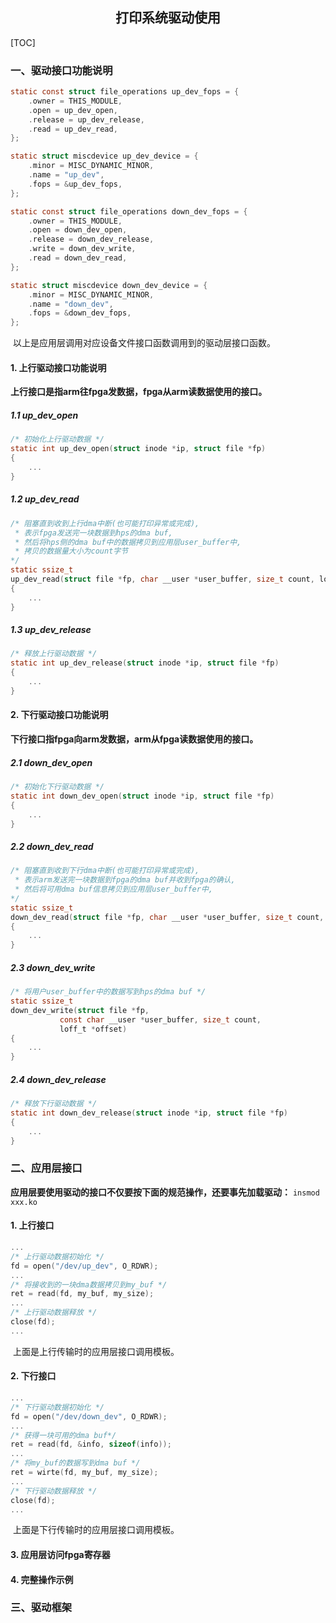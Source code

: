 ## <center>打印系统驱动使用</center>

[TOC]

### 一、驱动接口功能说明

```c
static const struct file_operations up_dev_fops = {
	.owner = THIS_MODULE,
	.open = up_dev_open,
	.release = up_dev_release,
	.read = up_dev_read,
};

static struct miscdevice up_dev_device = {
	.minor = MISC_DYNAMIC_MINOR,
	.name = "up_dev",
	.fops = &up_dev_fops,
};

static const struct file_operations down_dev_fops = {
	.owner = THIS_MODULE,
	.open = down_dev_open,
	.release = down_dev_release,
	.write = down_dev_write,
	.read = down_dev_read,
};

static struct miscdevice down_dev_device = {
	.minor = MISC_DYNAMIC_MINOR,
	.name = "down_dev",
	.fops = &down_dev_fops,
};
```

​		以上是应用层调用对应设备文件接口函数调用到的驱动层接口函数。

#### 1. 上行驱动接口功能说明

​		**上行接口是指arm往fpga发数据，fpga从arm读数据使用的接口。**

##### 1.1 up_dev_open

```c
/* 初始化上行驱动数据 */
static int up_dev_open(struct inode *ip, struct file *fp)
{
	...
}
```



##### 1.2 up_dev_read

```c
/* 阻塞直到收到上行dma中断(也可能打印异常或完成),
 * 表示fpga发送完一块数据到hps的dma buf,
 * 然后将hps侧的dma buf中的数据拷贝到应用层user_buffer中,
 * 拷贝的数据量大小为count字节
*/
static ssize_t
up_dev_read(struct file *fp, char __user *user_buffer, size_t count, loff_t *offset)
{
	...
}    
```



##### 1.3 up_dev_release

```c
/* 释放上行驱动数据 */
static int up_dev_release(struct inode *ip, struct file *fp)
{
	...
}
```



#### 2. 下行驱动接口功能说明

​		**下行接口指fpga向arm发数据，arm从fpga读数据使用的接口。**

##### 2.1 down_dev_open

```c
/* 初始化下行驱动数据 */
static int down_dev_open(struct inode *ip, struct file *fp)
{
	...
}
```



##### 2.2 down_dev_read

```c
/* 阻塞直到收到下行dma中断(也可能打印异常或完成),
 * 表示arm发送完一块数据到fpga的dma buf并收到fpga的确认,
 * 然后将可用dma buf信息拷贝到应用层user_buffer中,
*/
static ssize_t
down_dev_read(struct file *fp, char __user *user_buffer, size_t count, loff_t *offset)
{
	...   
}
```



##### 2.3 down_dev_write

```c
/* 将用户user_buffer中的数据写到hps的dma buf */
static ssize_t
down_dev_write(struct file *fp,
		   const char __user *user_buffer, size_t count,
		   loff_t *offset)
{
    ...
}
```



##### 2.4 down_dev_release

```c
/* 释放下行驱动数据 */
static int down_dev_release(struct inode *ip, struct file *fp)
{
	...
}
```



### 二、应用层接口

​		**应用层要使用驱动的接口不仅要按下面的规范操作，还要事先加载驱动：** `insmod xxx.ko`

#### 1. 上行接口

```c
...
/* 上行驱动数据初始化 */
fd = open("/dev/up_dev", O_RDWR);
...
/* 将接收到的一块dma数据拷贝到my_buf */
ret = read(fd, my_buf, my_size);
...
/* 上行驱动数据释放 */    
close(fd);
...
```

​		上面是上行传输时的应用层接口调用模板。



#### 2. 下行接口

```c
...
/* 下行驱动数据初始化 */
fd = open("/dev/down_dev", O_RDWR);
...
/* 获得一块可用的dma buf*/    
ret = read(fd, &info, sizeof(info));
...
/* 将my_buf的数据写到dma buf */
ret = wirte(fd, my_buf, my_size);
...
/* 下行驱动数据释放 */    
close(fd);
...
```

​		上面是下行传输时的应用层接口调用模板。




#### 3. 应用层访问fpga寄存器



#### 4. 完整操作示例




### 三、驱动框架




